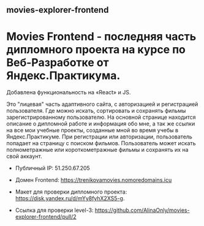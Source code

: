 ## movies-explorer-frontend

# Movies Frontend -  последняя часть дипломного проекта на курсе по Веб-Разработке от Яндекс.Практикума.
Добавлена функциональность на «React» и JS.

Это "лицевая" часть адаптивного сайта, с авторизацией и регистрацией пользователя. Где можно искать, сортировать и сохранять фильмы зарегистрированному пользователю.
На основной странице находится описание о дипломной работе и информация обо мне, а так же ссылки на все мои учебные проекты, созданные мной во время учебы в Яндекс.Практикуме. При регистрации или авторизации, пользователь попадает на страницу с поиском фильмов. Пользователь может искать полнометражные или короткометражные фильмы и сохранять их на свой аккаунт. 




* Публичный IP: 51.250.67.205

* Домен Frontend: https://trenikovamovies.nomoredomains.icu

* Макет для проверки дипломного проекта: https://disk.yandex.ru/d/mYy8fyhX2XS5-g.

* Ссылка для проверки level-3: https://github.com/AlinaOnly/movies-explorer-frontend/pull/2
